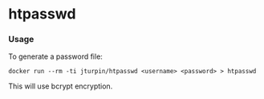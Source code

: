 # htpasswd

### Usage
To generate a password file:

`docker run --rm -ti jturpin/htpasswd <username> <password> > htpasswd`

This will use bcrypt encryption.
